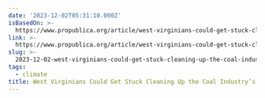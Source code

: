 ```yaml
---
date: '2023-12-02T05:31:10.000Z'
isBasedOn: >-
  https://www.propublica.org/article/west-virginians-could-get-stuck-cleaning-up-coal-industry-messes
link: >-
  https://www.propublica.org/article/west-virginians-could-get-stuck-cleaning-up-coal-industry-messes
slug: >-
  2023-12-02-west-virginians-could-get-stuck-cleaning-up-the-coal-industrys-messes
tags:
  - climate
title: West Virginians Could Get Stuck Cleaning Up the Coal Industry’s Messes
---
```



